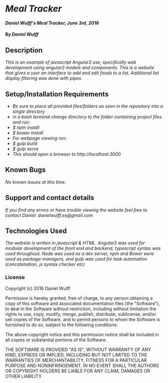 # _Meal Tracker_

#### _Daniel Wulff's Meal Tracker, June 3rd, 2016_

#### By _**Daniel Wulff**_

## Description

_This is an example of javascript Angular2 use, specifically web development using angular2 models and components. This is a website that gives a user an interface to add and edit foods to a list. Additional list display filtering was done with pipes._

## Setup/Installation Requirements

* _Be sure to place all provided files/folders as seen in the repository into a single directory_
* _in a bash terminal change directory to the folder containing project files and run:_
* _$ npm install_
* _$ bower install_
* _For webpage viewing run:_
* _$ gulp build_
* _$ gulp serve_
* _This should open a browser to http://localhost:3000_

## Known Bugs

_No known issues at this time._

## Support and contact details

_If you find any errors or have trouble viewing the website feel free to contact Daniel: danielwulff.ee@gmail.com_

## Technologies Used

_The website is written in javascript & HTML. Angular2 was used for modular development of the front end and backend, typescript syntax was used throughout. Node was used as a dev server, npm and Bower were used as package managers, and gulp was used for task automation (concatenation, js syntax checker etc)_

### License

Copyright (c) 2016 Daniel Wulff

Permission is hereby granted, free of charge, to any person obtaining a copy of this software and associated documentation files (the "Software"), to deal in the Software without restriction, including without limitation the rights to use, copy, modify, merge, publish, distribute, sublicense, and/or sell copies of the Software, and to permit persons to whom the Software is furnished to do so, subject to the following conditions:

The above copyright notice and this permission notice shall be included in all copies or substantial portions of the Software.

THE SOFTWARE IS PROVIDED "AS IS", WITHOUT WARRANTY OF ANY KIND, EXPRESS OR IMPLIED, INCLUDING BUT NOT LIMITED TO THE WARRANTIES OF MERCHANTABILITY, FITNESS FOR A PARTICULAR PURPOSE AND NONINFRINGEMENT. IN NO EVENT SHALL THE AUTHORS OR COPYRIGHT HOLDERS BE LIABLE FOR ANY CLAIM, DAMAGES OR OTHER LIABILITY
